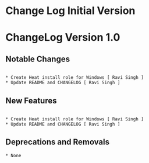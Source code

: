 # Change Log Initial Version

# ChangeLog Version 1.0

**Notable Changes**
-------------------
```

* Create Heat install role for Windows [ Ravi Singh ]
* Update README and CHANGELOG [ Ravi Singh ]

```

**New Features**
----------------

```

* Create Heat install role for Windows [ Ravi Singh ]
* Update README and CHANGELOG [ Ravi Singh ]

```

**Deprecations and Removals**
-----------------------------

```
* None

```
